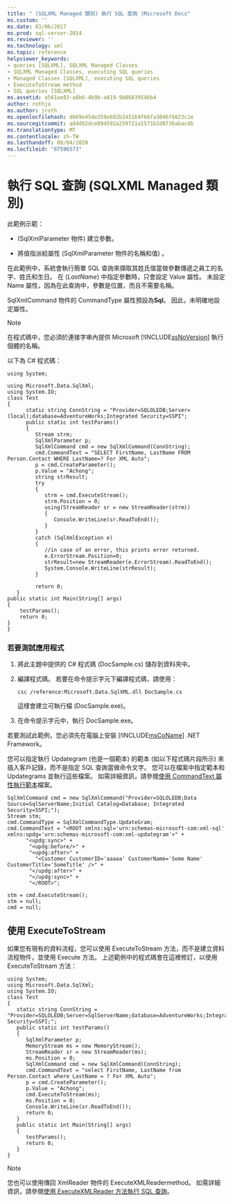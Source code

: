 ```yaml
---
title: " (SQLXML Managed 類別) 執行 SQL 查詢 |Microsoft Docs"
ms.custom: ''
ms.date: 03/06/2017
ms.prod: sql-server-2014
ms.reviewer: ''
ms.technology: xml
ms.topic: reference
helpviewer_keywords:
- queries [SQLXML], SQLXML Managed Classes
- SQLXML Managed Classes, executing SQL queries
- Managed Classes [SQLXML], executing SQL queries
- ExecuteToStream method
- SQL queries [SQLXML]
ms.assetid: a561ae83-a8b6-4b9b-a819-9b86839546b4
author: rothja
ms.author: jroth
ms.openlocfilehash: d869e45de359e602b2451b9f66fa3046f6823c1e
ms.sourcegitcommit: ad4d92dce894592a259721a1571b1d8736abacdb
ms.translationtype: MT
ms.contentlocale: zh-TW
ms.lasthandoff: 08/04/2020
ms.locfileid: "87596573"
---
```

# <a name="executing-sql-queries-sqlxml-managed-classes"></a>執行 SQL 查詢 (SQLXML Managed 類別)
  此範例示範：  
  
-    (SqlXmlParameter 物件) 建立參數。  
  
-   將值指派給屬性 (SqlXmlParameter 物件的名稱和值) 。  
  
 在此範例中，系統會執行簡單 SQL 查詢來擷取其姓氏值當做參數傳遞之員工的名字、姓氏和生日。 在 (*LastName*) 中指定參數時，只會設定 Value 屬性。 未設定 Name 屬性，因為在此查詢中，參數是位置，而且不需要名稱。  
  
 SqlXmlCommand 物件的 CommandType 屬性預設為**Sql**。 因此，未明確地設定屬性。  
  
> [!NOTE]  
>  在程式碼中，您必須於連接字串內提供 Microsoft [!INCLUDE[ssNoVersion](../../../includes/ssnoversion-md.md)] 執行個體的名稱。  
  
 以下為 C# 程式碼：  
  
```  
using System;  
  
using Microsoft.Data.SqlXml;  
using System.IO;  
class Test  
{  
      static string ConnString = "Provider=SQLOLEDB;Server=(local);database=AdventureWorks;Integrated Security=SSPI";  
      public static int testParams()  
      {  
         Stream strm;  
         SqlXmlParameter p;  
         SqlXmlCommand cmd = new SqlXmlCommand(ConnString);        
         cmd.CommandText = "SELECT FirstName, LastName FROM Person.Contact WHERE LastName=? For XML Auto";  
         p = cmd.CreateParameter();  
         p.Value = "Achong";  
         string strResult;  
         try   
         {  
            strm = cmd.ExecuteStream();  
            strm.Position = 0;  
            using(StreamReader sr = new StreamReader(strm))  
            {  
               Console.WriteLine(sr.ReadToEnd());  
            }  
         }  
         catch (SqlXmlException e)  
         {  
            //in case of an error, this prints error returned.  
            e.ErrorStream.Position=0;  
            strResult=new StreamReader(e.ErrorStream).ReadToEnd();  
            System.Console.WriteLine(strResult);  
         }  
  
         return 0;  
   }  
public static int Main(String[] args)  
{  
    testParams();  
    return 0;  
}  
}  
```  
  
### <a name="to-test-the-application"></a>若要測試應用程式  
  
1.  將此主題中提供的 C# 程式碼 (DocSample.cs) 儲存到資料夾中。  
  
2.  編譯程式碼。 若要在命令提示字元下編譯程式碼，請使用：  
  
    ```  
    csc /reference:Microsoft.Data.SqlXML.dll DocSample.cs  
    ```  
  
     這樣會建立可執行檔 (DocSample.exe)。  
  
3.  在命令提示字元中，執行 DocSample.exe。  
  
 若要測試此範例，您必須先在電腦上安裝 [!INCLUDE[msCoName](../../../includes/msconame-md.md)] .NET Framework。  
  
 您可以指定執行 Updategram (也是一個範本) 的範本 (如以下程式碼片段所示) 來插入客戶記錄，而不是指定 SQL 查詢當做命令文字。 您可以在檔案中指定範本和 Updategrams 並執行這些檔案。 如需詳細資訊，請參閱[使用 CommandText 屬性執行範本](executing-template-files-by-using-the-commandtext-property.md)檔案。  
  
```  
SqlXmlCommand cmd = new SqlXmlCommand("Provider=SQLOLEDB;Data Source=SqlServerName;Initial Catalog=Database; Integrated Security=SSPI;");  
Stream stm;  
cmd.CommandType = SqlXmlCommandType.UpdateGram;  
cmd.CommandText = "<ROOT xmlns:sql='urn:schemas-microsoft-com:xml-sql' xmlns:updg='urn:schemas-microsoft-com:xml-updategram'>" +  
      "<updg:sync>" +  
       "<updg:before/>" +  
       "<updg:after>" +  
         "<Customer CustomerID='aaaaa' CustomerName='Some Name' CustomerTitle='SomeTitle' />" +  
       "</updg:after>" +  
       "</updg:sync>" +  
       "</ROOT>";  
  
stm = cmd.ExecuteStream();  
stm = null;  
cmd = null;  
```  
  
## <a name="using-executetostream"></a>使用 ExecuteToStream  
 如果您有現有的資料流程，您可以使用 ExecuteToStream 方法，而不是建立資料流程物件，並使用 Execute 方法。 上述範例中的程式碼會在這裡修訂，以使用 ExecuteToStream 方法：  
  
```  
using System;  
using Microsoft.Data.SqlXml;  
using System.IO;  
class Test  
{  
   static string ConnString = "Provider=SQLOLEDB;Server=SqlServerName;database=AdventureWorks;Integrated Security=SSPI;";  
   public static int testParams()  
   {  
      SqlXmlParameter p;  
      MemoryStream ms = new MemoryStream();  
      StreamReader sr = new StreamReader(ms);  
      ms.Position = 0;  
      SqlXmlCommand cmd = new SqlXmlCommand(ConnString);  
      cmd.CommandText = "select FirstName, LastName from Person.Contact where LastName = ? For XML Auto";  
      p = cmd.CreateParameter();  
      p.Value = "Achong";  
      cmd.ExecuteToStream(ms);  
      ms.Position = 0;  
      Console.WriteLine(sr.ReadToEnd());  
      return 0;        
   }  
   public static int Main(String[] args)  
   {  
      testParams();     
      return 0;  
   }  
}  
```  
  
> [!NOTE]  
>  您也可以使用傳回 XmlReader 物件的 ExecuteXMLReadermethod。 如需詳細資訊，請參閱[使用 ExecuteXMLReader 方法執行 SQL 查詢](executing-sql-queries-by-using-the-executexmlreader-method.md)。  
  
  

